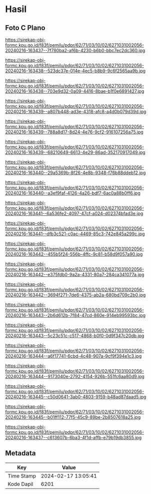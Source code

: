 # Hasil

## Foto C Plano

https://sirekap-obj-formc.kpu.go.id/f83f/pemilu/pdpr/62/71/03/10/02/6271031002056-20240216-163437--7f780ba2-af6b-4230-b6b0-bbc7ec2dc360.jpg

https://sirekap-obj-formc.kpu.go.id/f83f/pemilu/pdpr/62/71/03/10/02/6271031002056-20240216-163438--523dc37e-014e-4ec5-b8b9-9c6f2565aa9b.jpg

https://sirekap-obj-formc.kpu.go.id/f83f/pemilu/pdpr/62/71/03/10/02/6271031002056-20240216-163438--703e9d32-0a09-4416-8bae-b1f0e6891427.jpg

https://sirekap-obj-formc.kpu.go.id/f83f/pemilu/pdpr/62/71/03/10/02/6271031002056-20240216-163439--a807b448-ad3e-4318-afc8-a4d0b079d39d.jpg

https://sirekap-obj-formc.kpu.go.id/f83f/pemilu/pdpr/62/71/03/10/02/6271031002056-20240216-163439--788a8d17-8d24-4e76-9cf2-916107256a75.jpg

https://sirekap-obj-formc.kpu.go.id/f83f/pemilu/pdpr/62/71/03/10/02/6271031002056-20240216-163439--68210649-6613-4e29-86ad-352170917049.jpg

https://sirekap-obj-formc.kpu.go.id/f83f/pemilu/pdpr/62/71/03/10/02/6271031002056-20240216-163440--29a5369b-8f26-4e8b-9348-f76b88ddeb12.jpg

https://sirekap-obj-formc.kpu.go.id/f83f/pemilu/pdpr/62/71/03/10/02/6271031002056-20240216-163440--a3ef9faf-4126-4a26-bdf7-6ac0a88b0ff6.jpg

https://sirekap-obj-formc.kpu.go.id/f83f/pemilu/pdpr/62/71/03/10/02/6271031002056-20240216-163441--6a536fe2-4097-47cf-a024-d02374bfad3e.jpg

https://sirekap-obj-formc.kpu.go.id/f83f/pemilu/pdpr/62/71/03/10/02/6271031002056-20240216-163441--dfb3c521-c0ac-4469-85c3-742e845a299c.jpg

https://sirekap-obj-formc.kpu.go.id/f83f/pemilu/pdpr/62/71/03/10/02/6271031002056-20240216-163442--455b5f24-556b-4ffc-9c81-b58d9f057a90.jpg

https://sirekap-obj-formc.kpu.go.id/f83f/pemilu/pdpr/62/71/03/10/02/6271031002056-20240216-163442--e375fdb0-9a2a-4331-80a7-284ca341077a.jpg

https://sirekap-obj-formc.kpu.go.id/f83f/pemilu/pdpr/62/71/03/10/02/6271031002056-20240216-163442--3694f271-7de6-4375-ab2a-680bd709c2b0.jpg

https://sirekap-obj-formc.kpu.go.id/f83f/pemilu/pdpr/62/71/03/10/02/6271031002056-20240216-163443--2b6d612b-7f84-47cd-860e-914eb99593bc.jpg

https://sirekap-obj-formc.kpu.go.id/f83f/pemilu/pdpr/62/71/03/10/02/6271031002056-20240216-163443--5c23c51c-c517-4868-b0f0-0d9f347c20db.jpg

https://sirekap-obj-formc.kpu.go.id/f83f/pemilu/pdpr/62/71/03/10/02/6271031002056-20240216-163444--a6f17741-6cbd-4c48-907a-9cf9f394e1c3.jpg

https://sirekap-obj-formc.kpu.go.id/f83f/pemilu/pdpr/62/71/03/10/02/6271031002056-20240216-163444--9173040e-2792-4154-926b-551fc6aa80d9.jpg

https://sirekap-obj-formc.kpu.go.id/f83f/pemilu/pdpr/62/71/03/10/02/6271031002056-20240216-163445--c50d0641-3ab0-4803-9159-b48ad87daad5.jpg

https://sirekap-obj-formc.kpu.go.id/f83f/pemilu/pdpr/62/71/03/10/02/6271031002056-20240216-163445--b01ff112-77f5-45c9-89be-2b8507618a25.jpg

https://sirekap-obj-formc.kpu.go.id/f83f/pemilu/pdpr/62/71/03/10/02/6271031002056-20240216-163437--c613607b-6ba3-4f1d-affb-e79b19db3855.jpg


## Metadata

| Key        | Value               |
| ---------- | ------------------- |
| Time Stamp | 2024-02-17 13:05:41 |
| Kode Dapil | 6201                |



